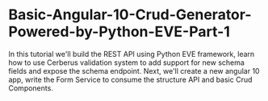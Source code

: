 # Basic-Angular-10-Crud-Generator-Powered-by-Python-EVE-Part-1

In this tutorial we'll build the REST API using Python EVE framework, learn how to use Cerberus validation system to add support for new schema fields and expose the schema endpoint. Next, we'll create a new angular 10 app, write the Form Service to consume the structure API and basic Crud Components.
